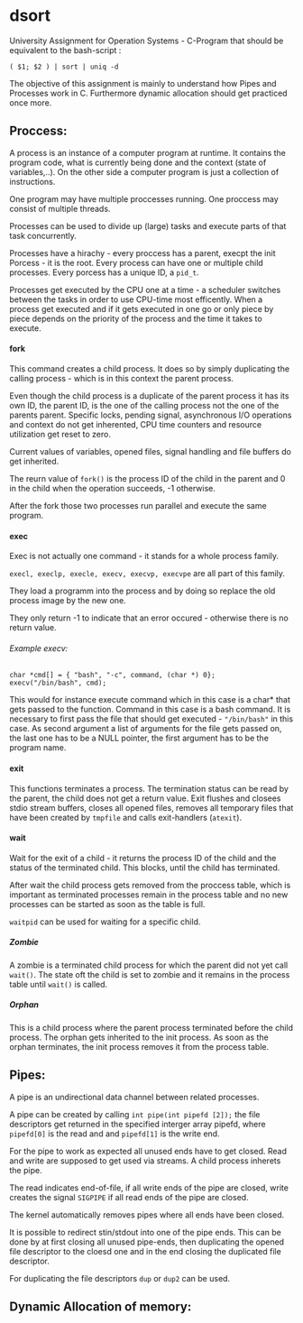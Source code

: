 # dsort
University Assignment for Operation Systems - C-Program that should be equivalent to the bash-script :

`( $1; $2 ) | sort | uniq -d`

The objective of this assignment is mainly to understand how Pipes and Processes work in C. Furthermore dynamic allocation 
should get practiced once more.

## Proccess:
A process is an instance of a computer program  at runtime. It contains the program code, what is currently being done and 
the context (state of variables,..). On the other side a computer program is just a collection of instructions.

One program may have multiple proccesses running. One proccess may consist of multiple threads. 

Processes can be used to divide up (large) tasks and execute parts of that task concurrently.

Processes have a hirachy - every proccess has a parent, execpt the init Porcess - it is the root. Every process can have
one or multiple child processes. Every porcess has a unique ID, a `pid_t`. 

Processes get executed by the CPU one at a time - a scheduler switches between the tasks in order to use CPU-time most 
efficently. When a process get executed and if it gets executed in one go or only piece by piece depends on the priority of 
the process and the time it takes to execute.

#### fork

This command creates a child process. It does so by simply duplicating the calling process - which is in this context the 
parent process. 

Even though the child process is a duplicate of the parent process it has its own ID, the parent ID, is the one of the 
calling process not the one of the parents parent. Specific locks, pending signal, asynchronous I/O operations and 
context do not get inherented, CPU time counters and resource utilization get reset to zero.

Current values of variables, opened files, signal handling and file buffers do get inherited.

The reurn value of `fork()` is the process ID of the child in the parent and 0 in the child when the operation succeeds, -1
otherwise.

After the fork those two processes run parallel and execute the same program.

#### exec

Exec is not actually one command - it stands for a whole process family. 

```execl, execlp, execle, execv, execvp, execvpe``` are all part of this family.

They load a programm into the process and by doing so replace the old process image by the new one.

They only return -1 to indicate that an error occured - otherwise there is no return value.

###### Example execv:

```
char *cmd[] = { "bash", "-c", command, (char *) 0};
execv("/bin/bash", cmd);
```

This would for instance execute command which in this case is a char* that gets passed to the function. Command in this case
is a bash command. It is necessary to first pass the file that should get executed - `"/bin/bash"` in this case. As second
argument a list of arguments for the file gets passed on, the last one has to be a NULL pointer, the first argument has to
be the program name.

#### exit

This functions terminates a process. The termination status can be read by the parent, the child does not get a return value.
Exit flushes and closees stdio stream buffers, closes all opened files, removes all temporary files that have been created by
`tmpfile` and calls exit-handlers (`atexit`).

#### wait

Wait for the exit of a child - it returns the process ID of the child and the status of the terminated child.  This blocks,
until the child has terminated. 

After wait the child process gets removed from the proccess table, which is important as terminated processes remain in the
process table and no new processes can be started as soon as the table is full.

`waitpid` can be used for waiting for a specific child.

##### Zombie

A zombie is a terminated child process for which the parent did not yet call `wait()`. The state oft the child is set to 
zombie and it remains in the process table until `wait()` is called.

##### Orphan

This is a child process where the parent process terminated before the child process. The orphan gets inherited to the init
process. As soon as the orphan terminates, the init process removes it from the process table.

## Pipes:

A pipe is an undirectional data channel between related processes. 

A pipe can be created by calling `int pipe(int pipefd [2]);` the file descriptors get returned in the specified interger
array pipefd, where `pipefd[0]` is the read and and `pipefd[1]` is the write end.

For the pipe to work as expected all unused ends have to get closed. Read and write are supposed to get used via streams. 
A child process inherets the pipe. 

The read indicates end-of-file, if all write ends of the pipe are closed, write creates the signal `SIGPIPE` if all read 
ends of the pipe are closed.

The kernel automatically removes pipes where all ends have been closed.

It is possible to redirect stin/stdout into one of the pipe ends. This can be done by at first closing all unused pipe-ends,
then duplicating the opened file descriptor to the cloesd one and in the end closing the duplicated file descriptor.

For duplicating the file descriptors `dup` or `dup2` can be used. 

## Dynamic Allocation of memory:
